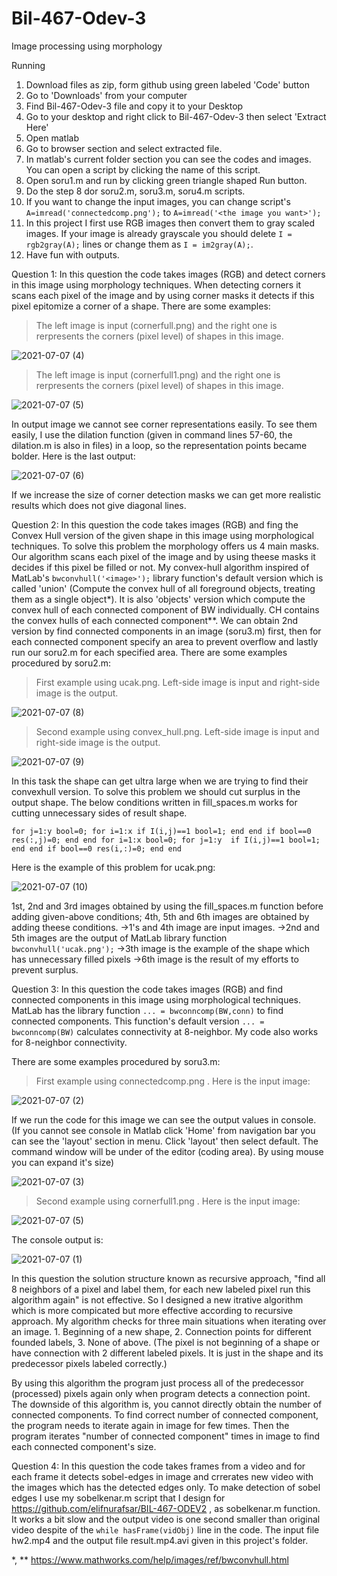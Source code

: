 # Bil-467-Odev-3
Image processing using morphology

Running
1. Download files as zip, form github using green labeled 'Code' button
2. Go to 'Downloads' from your computer
3. Find Bil-467-Odev-3 file and copy it to your Desktop
4. Go to your desktop and right click to Bil-467-Odev-3 then select 'Extract Here'
5. Open matlab
6. Go to browser section and select extracted file.
7. In matlab's current folder section you can see the codes and images. You can open a script by clicking the name of this script.
8. Open soru1.m and run by clicking green triangle shaped Run button.
9. Do the step 8 dor soru2.m, soru3.m, soru4.m scripts.
10. If you want to change the input images, you can change script's `A=imread('connectedcomp.png');` to `A=imread('<the image you want>');`
11. In this project I first use RGB images then convert them to gray scaled images. If your image is already grayscale you should delete `I = rgb2gray(A);` lines or change them as `I = im2gray(A);`.
12. Have fun with outputs.

Question 1: 
  In this question the code takes images (RGB) and detect corners in this image using morphology techniques. 
  When detecting corners it scans each pixel of the image and by using corner masks it detects if this pixel epitomize a corner of a shape.
  There are some examples:
  > The left image is input (cornerfull.png) and the right one is rerpresents the corners (pixel level) of shapes in this image.

  ![2021-07-07 (4)](https://user-images.githubusercontent.com/60623941/124742406-59e69600-df25-11eb-84e8-9400ac111700.png)

  > The left image is input (cornerfull1.png) and the right one is rerpresents the corners (pixel level) of shapes in this image.

  ![2021-07-07 (5)](https://user-images.githubusercontent.com/60623941/124742623-91edd900-df25-11eb-8bf2-a3af8b18b78a.png)

  In output image we cannot see corner representations easily. To see them easily, I use the dilation function (given in command lines 57-60, the dilation.m is also in files) in a loop, so the representation points became bolder. Here is the last output:
  
  ![2021-07-07 (6)](https://user-images.githubusercontent.com/60623941/124743474-759e6c00-df26-11eb-9f7c-28dc193a45d2.png)

  If we increase the size of corner detection masks we can get more realistic results which does not give diagonal lines.
  
 Question 2:
  In this question the code takes images (RGB) and fing the Convex Hull version of the given shape in this image using morphological techniques. To solve this problem the morphology offers us 4 main masks. Our algorithm scans each pixel of the image and by using theese masks it decides if this pixel be filled or not.
  My convex-hull algorithm inspired of MatLab's `bwconvhull('<image>');` library function's default version which is called 'union' (Compute the convex hull of all foreground objects, treating them as a single object*). It is also 'objects' version which compute the convex hull of each connected component of BW individually. CH contains the convex hulls of each connected component**. We can obtain 2nd version by find connected components in an image (soru3.m) first, then for each connected component specify an area to prevent overflow and lastly run our soru2.m for each specified area. 
  There are some examples procedured by soru2.m:
  > First example using ucak.png. Left-side image is input and right-side image is the output.
  
   ![2021-07-07 (8)](https://user-images.githubusercontent.com/60623941/124745918-fd857580-df28-11eb-9b1a-ba5104902264.png)
   
  > Second example using convex_hull.png. Left-side image is input and right-side image is the output.
  
   ![2021-07-07 (9)](https://user-images.githubusercontent.com/60623941/124746199-463d2e80-df29-11eb-8050-d9b1993928ef.png)
 
  In this task the shape can get ultra large when we are trying to find their convexhull version. To solve this problem we should cut surplus in the output shape. The below conditions written in fill_spaces.m works for cutting unnecessary sides of result shape.
  
  ``
  for j=1:y
        bool=0;
        for i=1:x
            if I(i,j)==1
                bool=1;
            end
        end
        if bool==0
            res(:,j)=0;
        end
    end
    for i=1:x
        bool=0;
        for j=1:y 
            if I(i,j)==1
                bool=1;
            end
        end
        if bool==0
            res(i,:)=0;
        end
    end
    ``
  
  Here is the example of this problem for ucak.png:
  
  ![2021-07-07 (10)](https://user-images.githubusercontent.com/60623941/124748495-dda38100-df2b-11eb-943c-f483cca357d8.png)
  
  1st, 2nd and 3rd images obtained by using the fill_spaces.m function before adding given-above conditions; 4th, 5th and 6th images are obtained by adding theese conditions.
  ->1's and 4th image are input images.
  ->2nd and 5th images are the output of MatLab library function `bwconvhull('ucak.png');` 
  ->3th image is the example of the shape which has unnecessary filled pixels
  ->6th image is the result of my efforts to prevent surplus.
  
Question 3:
   In this question the code takes images (RGB) and find connected components in this image using morphological techniques. 
   MatLab has the library function `... = bwconncomp(BW,conn)` to find connected components. This function's default version `... = bwconncomp(BW)` calculates connectivity at 8-neighbor. My code also works for 8-neighbor connectivity.
   
   There are some examples procedured by soru3.m:
  > First example using connectedcomp.png . Here is the input image:
  
  ![2021-07-07 (2)](https://user-images.githubusercontent.com/60623941/124750991-cca83f00-df2e-11eb-9132-f0a8d47f0bd8.png)

  If we run the code for this image we can see the output values in console. (If you cannot see console in Matlab click 'Home' from navigation bar you can see the 'layout' section in menu. Click 'layout' then select default. The command window will be under of the editor (coding area). By using mouse you can expand it's size)
  
  ![2021-07-07 (3)](https://user-images.githubusercontent.com/60623941/124751847-c6669280-df2f-11eb-8d58-4b3f1ff1107c.png)

   > Second example using cornerfull1.png . Here is the input image:
   
   ![2021-07-07 (5)](https://user-images.githubusercontent.com/60623941/124752112-1ba2a400-df30-11eb-875f-5404e3647bc1.png)

   The console output is:
   
   ![2021-07-07 (1)](https://user-images.githubusercontent.com/60623941/124752225-42f97100-df30-11eb-86a8-2df7f4d95b75.png)

  In this question the solution structure known as recursive approach, "find all 8 neighbors of a pixel and label them, for each new labeled pixel run this algorithm again" is not effective. So I designed a new itrative algorithm which is more compicated but more effective according to recursive approach.
  My algorithm checks for three main situations when iterating over an image.
    1. Beginning of a new shape,
    2. Connection points for different founded labels,
    3. None of above. (The pixel is not beginning of a shape or have connection with 2 different labeled pixels. It is just in the shape and its predecessor pixels labeled correctly.)
    
   By using this algorithm the program just process all of the predecessor (processed) pixels again only when program detects a connection point. The downside of this algorithm is, you cannot directly obtain the number of connected components. To find correct number of connected component, the program needs to iterate again in image for few times. Then the program iterates "number of connected component" times in image to find each connected component's size.
  
 
 Question 4: 
  In this question the code takes frames from a video and for each frame it detects sobel-edges in image and crrerates new video with the images which has the detected edges only. 
  To make detection of sobel edges I use my sobelkenar.m script that I design for https://github.com/elifnurafsar/BIL-467-ODEV2 , as sobelkenar.m function.
  It works a bit slow and the output video is one second smaller than original video despite of the `while hasFrame(vidObj)` line in the code. 
  The input file hw2.mp4 and the output file result.mp4.avi given in this project's folder.
  
  *, ** https://www.mathworks.com/help/images/ref/bwconvhull.html
  
